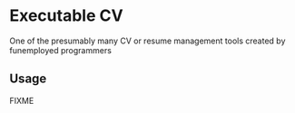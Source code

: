 # Executable CV

One of the presumably many CV or resume management tools created by funemployed programmers

## Usage

FIXME
